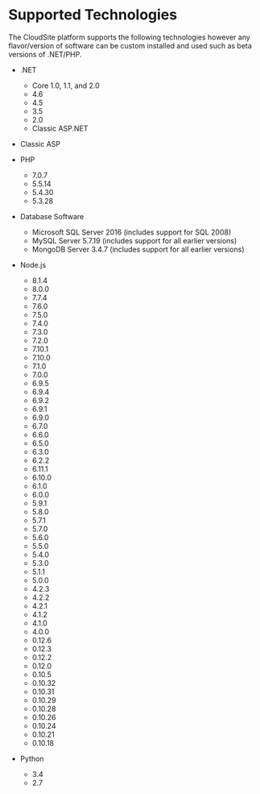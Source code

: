 # Supported Technologies

The CloudSite platform supports the following technologies however any flavor/version of software can be custom installed and used such as beta versions of .NET/PHP.

* .NET
  * Core 1.0, 1.1, and 2.0
  * 4.6
  * 4.5
  * 3.5
  * 2.0
  * Classic ASP.NET

* Classic ASP

* PHP
  * 7.0.7
  * 5.5.14
  * 5.4.30
  * 5.3.28

* Database Software
  * Microsoft SQL Server 2016 (includes support for SQL 2008)
  * MySQL Server 5.7.19 (includes support for all earlier versions)
  * MongoDB Server 3.4.7 (includes support for all earlier versions)

* Node.js

  * 8.1.4
  * 8.0.0
  * 7.7.4
  * 7.6.0
  * 7.5.0
  * 7.4.0
  * 7.3.0
  * 7.2.0
  * 7.10.1
  * 7.10.0
  * 7.1.0
  * 7.0.0
  * 6.9.5
  * 6.9.4
  * 6.9.2
  * 6.9.1
  * 6.9.0
  * 6.7.0
  * 6.6.0
  * 6.5.0
  * 6.3.0
  * 6.2.2
  * 6.11.1
  * 6.10.0
  * 6.1.0
  * 6.0.0
  * 5.9.1
  * 5.8.0
  * 5.7.1
  * 5.7.0
  * 5.6.0
  * 5.5.0
  * 5.4.0
  * 5.3.0
  * 5.1.1
  * 5.0.0
  * 4.2.3
  * 4.2.2
  * 4.2.1
  * 4.1.2
  * 4.1.0
  * 4.0.0
  * 0.12.6
  * 0.12.3
  * 0.12.2
  * 0.12.0
  * 0.10.5
  * 0.10.32
  * 0.10.31
  * 0.10.29
  * 0.10.28
  * 0.10.26
  * 0.10.24
  * 0.10.21
  * 0.10.18

* Python
  * 3.4
  * 2.7
